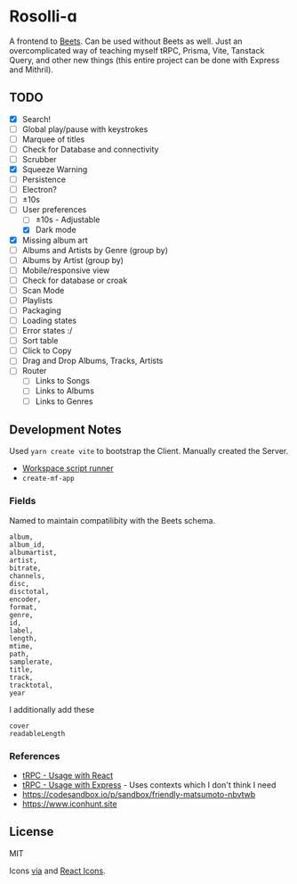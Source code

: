 # Rosolli-ɑ

A frontend to [Beets](https://github.com/beetbox/beets). Can be used without Beets as well. Just an overcomplicated way of teaching myself tRPC, Prisma, Vite, Tanstack Query, and other new things (this entire project can be done with Express and Mithril).

## TODO

- [x] Search!
- [ ] Global play/pause with keystrokes
- [ ] Marquee of titles
- [ ] Check for Database and connectivity
- [ ] Scrubber
- [x] Squeeze Warning
- [ ] Persistence
- [ ] Electron?
- [ ] ±10s
- [ ] User preferences
  - [ ] ±10s - Adjustable
  - [x] Dark mode
- [x] Missing album art
- [ ] Albums and Artists by Genre (group by)
- [ ] Albums by Artist (group by)
- [ ] Mobile/responsive view
- [ ] Check for database or croak
- [ ] Scan Mode
- [ ] Playlists
- [ ] Packaging
- [ ] Loading states
- [ ] Error states :/
- [ ] Sort table
- [ ] Click to Copy
- [ ] Drag and Drop Albums, Tracks, Artists
- [ ] Router
  - [ ] Links to Songs
  - [ ] Links to Albums
  - [ ] Links to Genres

## Development Notes

Used `yarn create vite` to bootstrap the Client. Manually created the Server.

- [Workspace script runner](https://www.npmjs.com/package/wsrun)
- `create-mf-app`

### Fields

Named to maintain compatilibity with the Beets schema.

```
album,
album_id,
albumartist,
artist,
bitrate,
channels,
disc,
disctotal,
encoder,
format,
genre,
id,
label,
length,
mtime,
path,
samplerate,
title,
track,
tracktotal,
year
```

I additionally add these

```
cover
readableLength
```

### References

- [tRPC - Usage with React](https://trpc.io/docs/react)
- [tRPC - Usage with Express](https://trpc.io/docs/express) - Uses contexts which I don't think I need
- https://codesandbox.io/p/sandbox/friendly-matsumoto-nbvtwb
- https://www.iconhunt.site

## License

MIT

Icons [via](https://www.flaticon.com/packs/healthy-food-2) and [React Icons](https://react-icons.github.io/react-icons/).

